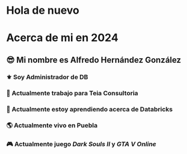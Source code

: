 # Hola de nuevo
#  Acerca de mi en 2024

## 😎 Mi nombre es Alfredo Hernández González
### ⚜ Soy Administrador de DB
### 🔭 Actualmente trabajo para **Teia Consultoria**
### 🎯 Actualmente estoy aprendiendo acerca de **Databricks**
### 🌎 Actualmente vivo en Puebla
### 🎮 Actualmente juego *Dark Souls II* y *GTA V Online*
